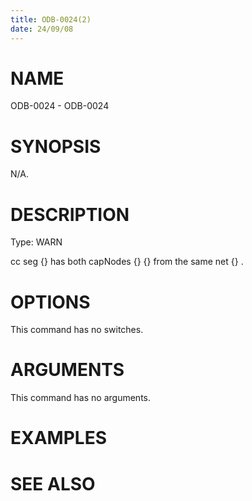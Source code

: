 ```yaml
---
title: ODB-0024(2)
date: 24/09/08
---
```


# NAME

ODB-0024 - ODB-0024

# SYNOPSIS

N/A.

# DESCRIPTION

Type: WARN

cc seg {} has both capNodes {} {} from the same net {} .

# OPTIONS

This command has no switches.

# ARGUMENTS

This command has no arguments.

# EXAMPLES

# SEE ALSO
